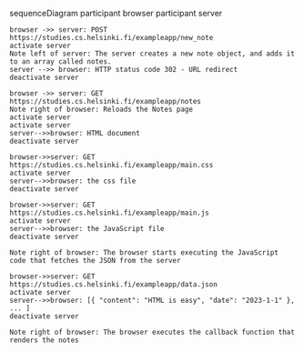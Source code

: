 sequenceDiagram
    participant browser
    participant server

    browser ->> server: POST https://studies.cs.helsinki.fi/exampleapp/new_note
    activate server
    Note left of server: The server creates a new note object, and adds it to an array called notes.
    server -->> browser: HTTP status code 302 - URL redirect
    deactivate server

    browser ->> server: GET https://studies.cs.helsinki.fi/exampleapp/notes
    Note right of browser: Reloads the Notes page
    activate server
    activate server
    server-->>browser: HTML document
    deactivate server

    browser->>server: GET https://studies.cs.helsinki.fi/exampleapp/main.css
    activate server
    server-->>browser: the css file
    deactivate server

    browser->>server: GET https://studies.cs.helsinki.fi/exampleapp/main.js
    activate server
    server-->>browser: the JavaScript file
    deactivate server

    Note right of browser: The browser starts executing the JavaScript code that fetches the JSON from the server

    browser->>server: GET https://studies.cs.helsinki.fi/exampleapp/data.json
    activate server
    server-->>browser: [{ "content": "HTML is easy", "date": "2023-1-1" }, ... ]
    deactivate server

    Note right of browser: The browser executes the callback function that renders the notes
